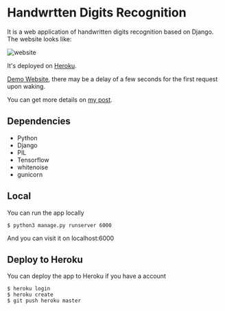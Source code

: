 # Handwrtten Digits Recognition

It is a web application of handwritten digits recognition based on Django. The website looks like:

![website](https://raw.githubusercontent.com/zealerww/digits_recognition/master/digits_recognition/static/website.png)

It's deployed on [Heroku](https://www.heroku.com/home).

[Demo Website](https://murmuring-ravine-30623.herokuapp.com/), there may be a delay of a few seconds for the first request upon waking.

You can get more details on [my post](http://zealerww.github.io/2016/11/22/digits/).


## Dependencies

* Python
* Django
* PIL
* Tensorflow
* whitenoise
* gunicorn

## Local

You can run the app locally

	$ python3 manage.py runserver 6000

And you can visit it on localhost:6000

## Deploy to Heroku

You can deploy the app to Heroku if you have a account

	$ heroku login
	$ heroku create
	$ git push heroku master




